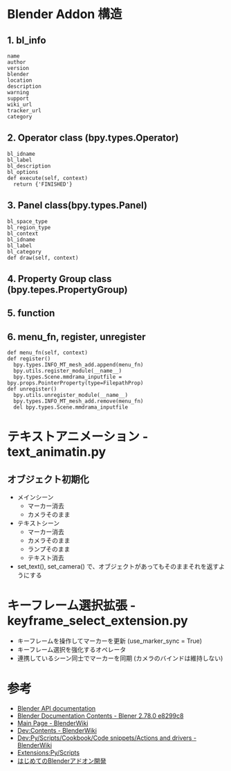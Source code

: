 # Blender Addon 構造
## 1. bl\_info
```
name
author
version
blender
location
description
warning
support
wiki_url
tracker_url
category
```

## 2. Operator class (bpy.types.Operator)
```
bl_idname
bl_label
bl_description
bl_options
def execute(self, context)
  return {'FINISHED'}
```

## 3. Panel class(bpy.types.Panel)
```
bl_space_type
bl_region_type
bl_context
bl_idname
bl_label
bl_category
def draw(self, context)
```

## 4. Property Group class (bpy.tepes.PropertyGroup)

## 5. function

## 6. menu\_fn, register, unregister
```
def menu_fn(self, context)
def register()
  bpy.types.INFO_MT_mesh_add.append(menu_fn)
  bpy.utils.register_module(__name__)
  bpy.types.Scene.mmdrama_inputfile = bpy.props.PointerProperty(type=FilepathProp)
def unregister()
  bpy.utils.unregister_module(__name__)
  bpy.types.INFO_MT_mesh_add.remove(menu_fn)
  del bpy.types.Scene.mmdrama_inputfile
```

# テキストアニメーション - text\_animatin.py
## オブジェクト初期化
- メインシーン
  - マーカー消去
  - カメラそのまま
- テキストシーン
  - マーカー消去
  - カメラそのまま
  - ランプそのまま
  - テキスト消去
- set\_text(), set\_camera() で、オブジェクトがあってもそのままそれを返すようにする

# キーフレーム選択拡張 - keyframe\_select\_extension.py
- キーフレームを操作してマーカーを更新 (use\_marker\_sync = True)
- キーフレーム選択を強化するオペレータ
- 連携しているシーン同士でマーカーを同期 (カメラのバインドは維持しない)

# 参考
- [Blender API documentation](https://docs.blender.org/api)
- [Blender Documentation Contents - Blener 2.78.0 e8299c8](https://docs.blender.org/api/blender_python_api_current/)
- [Main Page - BlenderWiki](https://wiki.blender.org/index.php/Main_Page)
- [Dev:Contents - BlenderWiki](https://wiki.blender.org/index.php/Dev:Contents)
- [Dev:Py/Scripts/Cookbook/Code snippets/Actions and drivers - BlenderWiki](https://wiki.blender.org/index.php/Dev:Py/Scripts/Cookbook/Code_snippets/Actions_and_drivers)
- [Extensions:Py/Scripts](https://wiki.blender.org/index.php/Extensions:Py/Scripts)
- [はじめてのBlenderアドオン開発](https://nutti.gitbooks.io/introduction-to-add-on-development-in-blender/)


